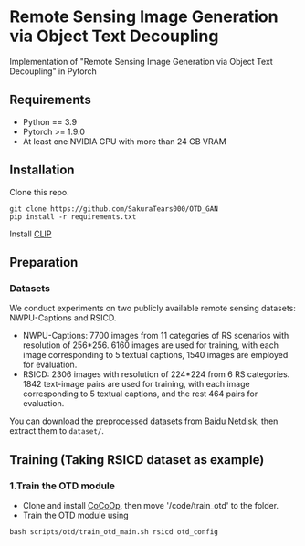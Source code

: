 #  Remote Sensing Image Generation via Object Text Decoupling
  Implementation of "Remote Sensing Image Generation via Object Text Decoupling" in Pytorch

## Requirements
  - Python == 3.9
  - Pytorch >= 1.9.0
  - At least one NVIDIA GPU with more than 24 GB VRAM

## Installation
Clone this repo.
```
git clone https://github.com/SakuraTears000/OTD_GAN
pip install -r requirements.txt
```
Install [CLIP](https://github.com/openai/CLIP)

## Preparation
### Datasets
  We conduct experiments on two publicly available remote sensing datasets: NWPU-Captions and RSICD.

  - NWPU-Captions: 7700 images from 11 categories of RS scenarios with resolution of 256*256. 6160 images are used for training, with each image corresponding to 5 textual captions, 1540 images are employed for evaluation.
  - RSICD:  2306 images with resolution of 224*224 from 6 RS categories. 1842 text-image pairs are used for training, with each image corresponding to 5 textual captions, and the rest 464 pairs for evaluation.

  You can download the preprocessed datasets from [Baidu Netdisk](https://pan.baidu.com/s/1xQFNwlIa_cIKEQIyoIiHZQ?pwd=bc6e), then extract them to `dataset/`.

## Training (Taking RSICD dataset as example)
### 1.Train the OTD module
  - Clone and install [CoCoOp](https://github.com/KaiyangZhou/CoOp), then move '/code/train_otd' to the folder.
  - Train the OTD module using
  ```
  bash scripts/otd/train_otd_main.sh rsicd otd_config
  ```
 

